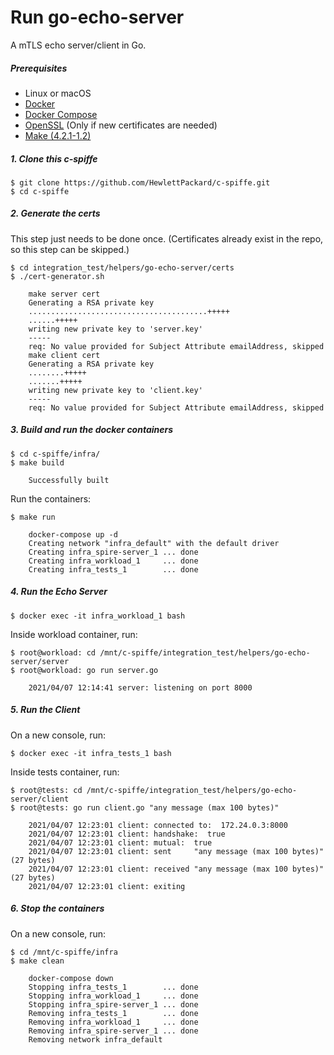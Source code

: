 <!--
(C) Copyright 2020-2021 Hewlett Packard Enterprise Development LP

 

Licensed under the Apache License, Version 2.0 (the "License"); you may
not use this file except in compliance with the License. You may obtain
a copy of the License at

 

    http://www.apache.org/licenses/LICENSE-2.0

 

Unless required by applicable law or agreed to in writing, software
distributed under the License is distributed on an "AS IS" BASIS, WITHOUT
WARRANTIES OR CONDITIONS OF ANY KIND, either express or implied. See the
License for the specific language governing permissions and limitations
under the License.

-->


# Run go-echo-server

A mTLS echo server/client in Go.

##### Prerequisites

- Linux or macOS
- [Docker](https://docs.docker.com/install/)
- [Docker Compose](https://docs.docker.com/compose/install/)
- [OpenSSL](https://www.openssl.org/docs/) (Only if new certificates are needed)
- [Make (4.2.1-1.2)](https://www.gnu.org/software/make/)

##### 1. Clone this c-spiffe

```
$ git clone https://github.com/HewlettPackard/c-spiffe.git
$ cd c-spiffe
```
##### 2. Generate the certs

This step just needs to be done once. (Certificates already exist in the repo, so this step can be skipped.)

```
$ cd integration_test/helpers/go-echo-server/certs
$ ./cert-generator.sh

    make server cert
    Generating a RSA private key
    ........................................+++++
    ......+++++
    writing new private key to 'server.key'
    -----
    req: No value provided for Subject Attribute emailAddress, skipped
    make client cert
    Generating a RSA private key
    ........+++++
    .......+++++
    writing new private key to 'client.key'
    -----
    req: No value provided for Subject Attribute emailAddress, skipped
```

##### 3. Build and run the docker containers

```
$ cd c-spiffe/infra/
$ make build

    Successfully built
```

Run the containers:

```
$ make run

    docker-compose up -d
    Creating network "infra_default" with the default driver
    Creating infra_spire-server_1 ... done
    Creating infra_workload_1     ... done
    Creating infra_tests_1        ... done

```

##### 4. Run the Echo Server 

```
$ docker exec -it infra_workload_1 bash
```
Inside workload container, run:

```
$ root@workload: cd /mnt/c-spiffe/integration_test/helpers/go-echo-server/server
$ root@workload: go run server.go

    2021/04/07 12:14:41 server: listening on port 8000
```

##### 5. Run the Client

On a new console, run:

```
$ docker exec -it infra_tests_1 bash
```
Inside tests container, run:

```
$ root@tests: cd /mnt/c-spiffe/integration_test/helpers/go-echo-server/client
$ root@tests: go run client.go "any message (max 100 bytes)"

    2021/04/07 12:23:01 client: connected to:  172.24.0.3:8000
    2021/04/07 12:23:01 client: handshake:  true
    2021/04/07 12:23:01 client: mutual:  true
    2021/04/07 12:23:01 client: sent     "any message (max 100 bytes)" (27 bytes)
    2021/04/07 12:23:01 client: received "any message (max 100 bytes)" (27 bytes)
    2021/04/07 12:23:01 client: exiting
```

##### 6. Stop the containers

On a new console, run:

```
$ cd /mnt/c-spiffe/infra
$ make clean

    docker-compose down
    Stopping infra_tests_1        ... done
    Stopping infra_workload_1     ... done
    Stopping infra_spire-server_1 ... done
    Removing infra_tests_1        ... done
    Removing infra_workload_1     ... done
    Removing infra_spire-server_1 ... done
    Removing network infra_default
```
